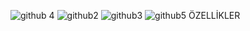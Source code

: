 ![github 4](https://github.com/user-attachments/assets/b920d832-27ff-4dde-947d-af13e5ff4966)
![github2](https://github.com/user-attachments/assets/f132e5e8-dde4-47da-a7c6-77f5b8d1df02)
![github3](https://github.com/user-attachments/assets/18d81871-20e1-4ffc-966f-f24bc9b07317)
![github5](https://github.com/user-attachments/assets/f67a221d-025b-4f1d-9081-bf365e7e4f27)
ÖZELLİKLER 
